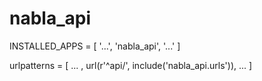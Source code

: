 # nabla_api

INSTALLED_APPS = [
    '...',
    'nabla_api',
    '...'
]


urlpatterns = [
    ... ,
    url(r'^api/', include('nabla_api.urls')),
    ...
]